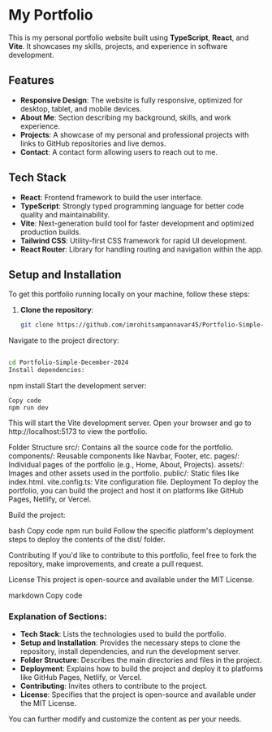 # My Portfolio

This is my personal portfolio website built using **TypeScript**, **React**, and **Vite**. It showcases my skills, projects, and experience in software development.

## Features

- **Responsive Design**: The website is fully responsive, optimized for desktop, tablet, and mobile devices.
- **About Me**: Section describing my background, skills, and work experience.
- **Projects**: A showcase of my personal and professional projects with links to GitHub repositories and live demos.
- **Contact**: A contact form allowing users to reach out to me.

## Tech Stack

- **React**: Frontend framework to build the user interface.
- **TypeScript**: Strongly typed programming language for better code quality and maintainability.
- **Vite**: Next-generation build tool for faster development and optimized production builds.
- **Tailwind CSS**: Utility-first CSS framework for rapid UI development.
- **React Router**: Library for handling routing and navigation within the app.

## Setup and Installation

To get this portfolio running locally on your machine, follow these steps:

1. **Clone the repository**:
   ```bash
   git clone https://github.com/imrohitsampannavar45/Portfolio-Simple-December-2024.git
Navigate to the project directory:

```bash

cd Portfolio-Simple-December-2024
Install dependencies:

```
npm install
Start the development server:

```
Copy code
npm run dev
```
This will start the Vite development server. Open your browser and go to http://localhost:5173 to view the portfolio.

Folder Structure
src/: Contains all the source code for the portfolio.
components/: Reusable components like Navbar, Footer, etc.
pages/: Individual pages of the portfolio (e.g., Home, About, Projects).
assets/: Images and other assets used in the portfolio.
public/: Static files like index.html.
vite.config.ts: Vite configuration file.
Deployment
To deploy the portfolio, you can build the project and host it on platforms like GitHub Pages, Netlify, or Vercel.

Build the project:

bash
Copy code
npm run build
Follow the specific platform's deployment steps to deploy the contents of the dist/ folder.

Contributing
If you'd like to contribute to this portfolio, feel free to fork the repository, make improvements, and create a pull request.

License
This project is open-source and available under the MIT License.

markdown
Copy code

### Explanation of Sections:

- **Tech Stack**: Lists the technologies used to build the portfolio.
- **Setup and Installation**: Provides the necessary steps to clone the repository, install dependencies, and run the development server.
- **Folder Structure**: Describes the main directories and files in the project.
- **Deployment**: Explains how to build the project and deploy it to platforms like GitHub Pages, Netlify, or Vercel.
- **Contributing**: Invites others to contribute to the project.
- **License**: Specifies that the project is open-source and available under the MIT License.

You can further modify and customize the content as per your needs.





